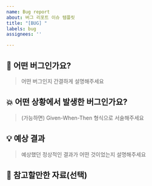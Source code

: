 ```yaml
---
name: Bug report
about: 버그 리포트 이슈 템플릿
title: "[BUG] "
labels: bug
assignees: ''

---
```


## 🚨 어떤 버그인가요?

> 어떤 버그인지 간결하게 설명해주세요

## 💥 어떤 상황에서 발생한 버그인가요?

> (가능하면) Given-When-Then 형식으로 서술해주세요

## 💡 예상 결과

> 예상했던 정상적인 결과가 어떤 것이었는지 설명해주세요

## 👀 참고할만한 자료(선택)
